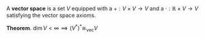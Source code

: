 A **vector space** is a set $V$ equipped with a $+:V \times V \to V$ and a $\cdot: \mathbb{R}\times V \to V$ satisfying the vector space axioms.

**Theorem**. $\dim V < \infty \implies \left(V^\ast\right)^\ast \cong_{\text{vec}} V$